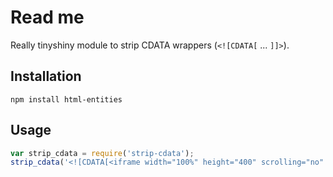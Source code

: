 # Read me

Really tinyshiny module to strip CDATA wrappers (`<![CDATA[` ... `]]>`).

## Installation

```
npm install html-entities
```

## Usage

```javascript
var strip_cdata = require('strip-cdata');
strip_cdata('<![CDATA[<iframe width="100%" height="400" scrolling="no" frameborder="no" src="..."></iframe>]]>')
```